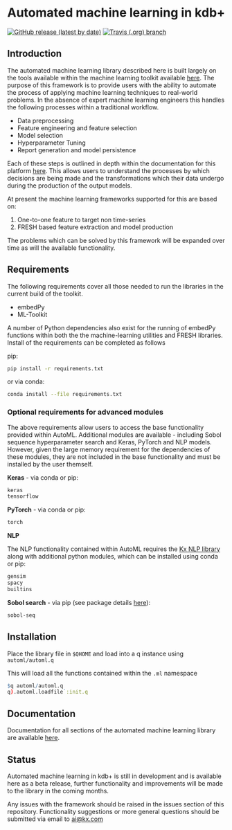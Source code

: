 # Automated machine learning in kdb+

[![GitHub release (latest by date)](https://img.shields.io/github/v/release/kxsystems/automl)](https://github.com/kxsystems/automl/releases) [![Travis (.org) branch](https://img.shields.io/travis/kxsystems/automl/master?label=travis%20build)](https://travis-ci.org/kxsystems/automl/branches)

## Introduction

The automated machine learning library described here is built largely on the tools available within the machine learning toolkit available [here](https://github.com/kxsystems/ml). The purpose of this framework is to provide users with the ability to automate the process of applying machine learning techniques to real-world problems. In the absence of expert machine learning engineers this handles the following processes within a traditional workflow.

- Data preprocessing
- Feature engineering and feature selection
- Model selection
- Hyperparameter Tuning
- Report generation and model persistence

Each of these steps is outlined in depth within the documentation for this platform [here](https://code.kx.com/q/ml/automl/). This allows users to understand the processes by which decisions are being made and the transformations which their data undergo during the production of the output models.

At present the machine learning frameworks supported for this are based on:

1. One-to-one feature to target non time-series
2. FRESH based feature extraction and model production

The problems which can be solved by this framework will be expanded over time as will the available functionality.

## Requirements

The following requirements cover all those needed to run the libraries in the current build of the toolkit.

- embedPy
- ML-Toolkit

A number of Python dependencies also exist for the running of embedPy functions within both the the machine-learning utilities and FRESH libraries. Install of the requirements can be completed as follows

pip:
```bash
pip install -r requirements.txt
```

or via conda:
```bash
conda install --file requirements.txt
```

### Optional requirements for advanced modules

The above requirements allow users to access the base functionality provided within AutoML. Additional modules are available - including Sobol sequence hyperparameter search and Keras, PyTorch and NLP models. However, given the large memory requirement for the dependencies of these modules, they are not included in the base functionality and must be installed by the user themself.

**Keras** - via conda or pip:
```bash
keras
tensorflow
```

**PyTorch** - via conda or pip:
```bash
torch
```

**NLP**

The NLP functionality contained within AutoML requires the [Kx NLP library](https://github.com/KxSystems/nlp) along with additional python modules, which can be installed using conda or pip:
```bash
gensim
spacy
builtins
```

**Sobol search** - via pip (see package details [here](https://pypi.org/project/sobol-seq/)):

```bash
sobol-seq
```


## Installation

Place the library file in `$QHOME` and load into a q instance using `automl/automl.q`

This will load all the functions contained within the `.ml` namespace  
```q
$q automl/automl.q
q).automl.loadfile`:init.q
```

## Documentation

Documentation for all sections of the automated machine learning library are available [here](https://code.kx.com/q/ml/automl/).

## Status

Automated machine learning in kdb+ is still in development and is available here as a beta release, further functionality and improvements will be made to the library in the coming months.

Any issues with the framework should be raised in the issues section of this repository. Functionality suggestions or more general questions should be submitted via email to ai@kx.com

